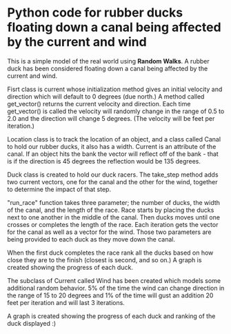 # Python code for rubber ducks floating down a canal being affected by the current and wind

This is a simple model of the real world using **Random Walks**. A rubber duck has been considered floating down a canal being affected by the current and wind. 

Fisrt class is current whose initialization method gives an initial velocity and direction which will default to 0 degrees (due north.) A method called get_vector() returns the current velocity and direction. Each time get_vector() is called the velocity will randomly change in the range of 0.5 to 2.0 and the direction will change 5 degrees. (The velocity will be feet per iteration.) 

Location class is to track the location of an object, and a class called Canal to hold our rubber ducks, it also has a width. Current is an attribute of the canal.  If an object hits the bank the vector will reflect off of the bank - that is if the direction is 45 degrees the reflection would be 135 degrees. 

Duck class is created to hold our duck racers. The take_step method adds two current vectors, one for the canal and the other for the wind, together to determine the impact of that step.

"run_race" function takes three parameter; the number of ducks, the width of the canal, and the length of the race. Race starts by placing the ducks next to one another in the middle of the canal. Then ducks moves until one crosses or completes the length of the race. Each iteration gets the vector for the canal as well as a vector for the wind. Those two parameters are being provided to each duck as they move down the canal. 

When the first duck completes the race rank all the ducks based on how close they are to the finish (closest is second, and so on.) A graph is created showing the progress of each duck.

The subclass of Current called Wind has been created which models some additional random behavior. 5% of the time the wind can change direction in the range of 15 to 20 degrees and 1% of the time will gust an addition 20 feet per iteration and will last 3 iterations.

 A graph is created showing the progress of each duck and ranking of the duck displayed :) 

